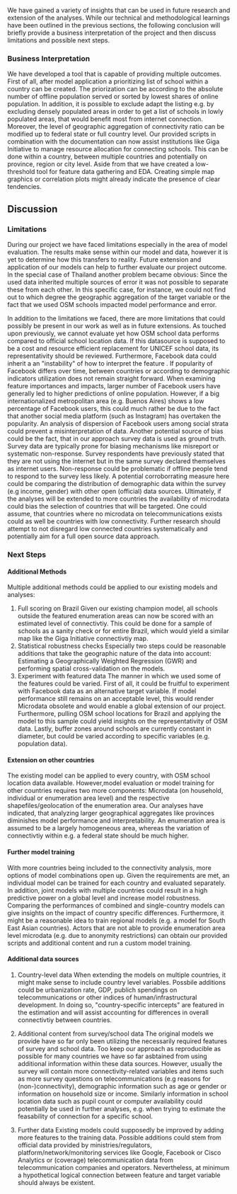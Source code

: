 We have gained a variety of insights that can be used in future research and extension of the analyses. While our technical and methodological learnings have been outlined in the previous sections, the following conclusion will briefly provide a business interpretation of the project and then discuss limitations and possible next steps. 

### Business Interpretation 

We have developed a tool that is capable of providing multiple outcomes. First of all, after model application a prioritizing list of school within a country can be created. The priorization can be according to the absolute number of offline population served or sorted by lowest shares of online population. In addition, it is possible to exclude adapt the listing e.g. by excluding densely populated areas in order to get a list of schools in lowly populated areas, that would benefit most from internet connection. Moreover, the level of geographic aggregation of connectivity ratio can be modified up to federal state or full country level.
Our provided scripts in combination with the documentation can now assist institutions like Giga Initiative to manage resource allocation for connecting schools. This can be done within a country, between multiple countries and potentially on province, region or city level. Aside from that we have created a low-threshold tool for feature data gathering and EDA. Creating simple map graphics or correlation plots might already indicate the presence of clear tendencies. 

## Discussion

### Limitations
During our project we have faced limitations especially in the area of model evaluation. The results make sense within our model and data, however it is yet to determine how this transfers to reality. Future extension and application of our models can help to further evaluate our project outcome. In the special case of Thailand another problem became obvious: Since the used data inherited multiple sources of error it was not possible to separate these from each other. In this specific case, for instance, we  could not find out to which degree the geographic aggregation of the target variable or the fact that we used OSM schools impacted model performance and error. 

In addition to the limitations we faced, there are more limitations that could possibly be present in our work as well as in future extensions. 
As touched upon previously, we cannot evaluate yet how OSM school data performs compared to official school location data. If this datasource is supposed to be a cost and resource efficient replacement for UNICEF school data, its representativity should be reviewed. Furthermore, Facebook data could inherit a an "instability" of how to interpret the feature . If popularity of Facebook differs over time, between countries or according to demographic indicators utilization does not remain straight forward. When examining feature importances and impacts, larger number of Facebook users have generally led to higher predictions of online population. However, if a big internationalized metropolitan area (e.g. Buenos Aires) shows a low percentage of Facebook users, this could much rather be due to the fact that another social media platform (such as Instagram) has overtaken the popularity. An analysis of dispersion of Facebook users among social strata could prevent a misinterpretation of data.
Another potential source of bias could be the fact, that in our approach survey data is used as ground truth. Survey data are typically prone for biasing mechanisms like misreport or systematic non-response. Survey respondents have previously stated that they are not using the internet but in the same survey declared themselves as internet users. Non-response could be problematic if offline people tend to respond to the survey less likely. A potential corroborrating measure here could be comparing the distribution of demographic data within the survey (e.g income, gender) with other open (official) data sources. 
Ultimately, if the analyses will be extended to more countries the availability of microdata could bias the selection of countries that will be targeted. One could assume, that countries where no microdata on telecommunications exists could as well be countries with low connectivity. Further research should attempt to not disregard low connected countries systematically and potentially aim for a full open source data approach.


### Next Steps

#### Additional Methods
Multiple additional methods could be applied to our existing models and analyses: 

1. Full scoring on Brazil
Given our existing champion model, all schools outside the featured enumeration areas can now be scored with an estimated level of connectivtiy. This could be done for a sample of schools as a sanity check or for entire Brazil, which would yield a similar map like the Giga Initiative connectivtiy map. 
2. Statistical robustness checks
Especially two steps could be reasonable additions that take the geographic nature of the data into account: Estimating a Geographically Weighted Regression (GWR) and performing spatial cross-validation on the models.
3. Experiment with featured data
The manner in which we used some of the features could be varied. First of all, it could be fruitful to experiment with Facebook data as an alternative target variable. If model performance still remains on an acceptable level, this would render Microdata obsolete and would enable a global extension of our project. Furthermore, pulling OSM school locations for Brazil and applying the model to this sample could yield insights on the representativity of OSM data. Lastly, buffer zones around schools are currently constant in diameter, but could be varied according to specific variables (e.g. population data).  

#### Extension on other countries 
The existing model can be applied to every country, with OSM school location data available. However,model evaluation or model training for other countries requires two more components: Microdata (on household, individual or enumeration area level) and the respective shapefiles/geolocation of the enumeration area. Our analyses have indicated, that analyzing larger geographical aggregates like provinces diminishes model performance and interpretability. An enumeration area is assumed to be a largely homogeneous area, whereas the variation of connectivtiy within e.g. a federal state should be much higher. 

#### Further model training 
With more countries being included to the connectivity analysis, more options of model combinations open up. Given the requirements are met, an individual model can be trained for each country and evaluated separately. In addition, joint models with multiple countries could result in a high predictive power on a global level and increase model robustness. Comparing the performances of combined and single-country models can give insights on the impact of country specific differences. Furthermore, it might be a reasonable idea to train regional models (e.g. a model for South East Asian countries). Actors that are not able to provide enumeration area level microdata (e.g. due to anonymity restrictions) can obtain our provided scripts and additional content and run a custom model training. 

#### Additional data sources

1. Country-level data
When extending the models on multiple countries, it might make sense to include country level variables. Possbile additions could be urbanization rate, GDP, publich spendings on telecommunications or other indices of human/infrastructural development. In doing so, "country-specific intercepts" are featured in the estimation and will assist accounting for differences in overall connectivtiy between countries. 

2. Additional content from survey/school data
The original models we provide have so far only been utilizing the necessarily required features of survey and school data. Too keep our approach as reproducible as possible for many countries we have so far asbtained from using additional information within these data sources. However, usually the survey will contain more connectivity-related variables and items such as more survey questions on telecommunications (e.g reasons for (non-)connectivity), demographic information such as age or gender or information on household size or income. Similarly information in school location data such as pupil count or computer availability could potentially be used in further analyses, e.g. when trying to estimate the feasability of connection for a specific school. 

3. Further data 
Existing models could supposedly be improved by adding more features to the training data. Possible additions could stem from official data provided by ministries/regulators, platform/network/monitoring services like Google, Facebook or Cisco Analytics or (coverage) telecommunication data from telecommunication companies and operators. Nevertheless, at minimum a hypothetical logical connection between feature and target variable should always be existent. 


